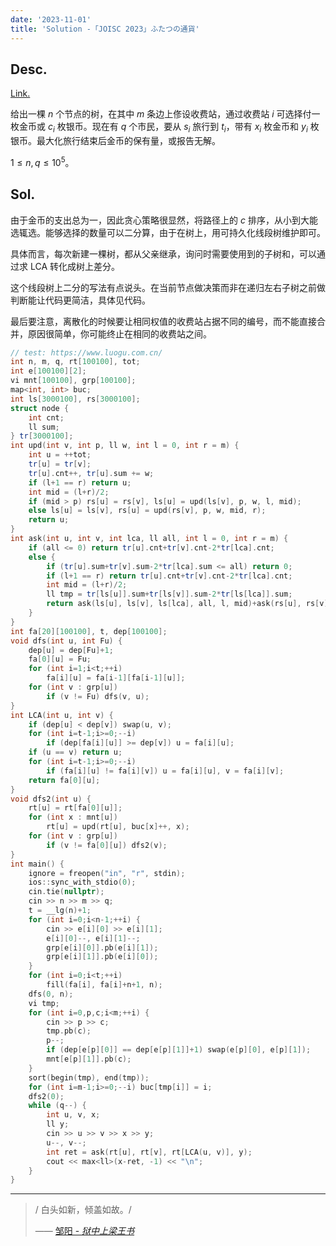 ```yaml
---
date: '2023-11-01'
title: 'Solution -「JOISC 2023」ふたつの通貨'
---
```


## Desc.

[Link.](https://loj.ac/p/3966)

给出一棵 $n$ 个节点的树，在其中 $m$ 条边上俢设收费站，通过收费站 $i$ 可选择付一枚金币或 $c_i$ 枚银币。现在有 $q$ 个市民，要从 $s_i$ 旅行到 $t_i$，带有 $x_i$ 枚金币和 $y_i$ 枚银币。最大化旅行结束后金币的保有量，或报告无解。

$1\leqslant n, q \leqslant 10^5$。

## Sol.

由于金币的支出总为一，因此贪心策略很显然，将路径上的 $c$ 排序，从小到大能选辄选。能够选择的数量可以二分算，由于在树上，用可持久化线段树维护即可。

具体而言，每次新建一棵树，都从父亲继承，询问时需要使用到的子树和，可以通过求 LCA  转化成树上差分。

这个线段树上二分的写法有点说头。在当前节点做决策而非在递归左右子树之前做判断能让代码更简洁，具体见代码。

最后要注意，离散化的时候要让相同权值的收费站占据不同的编号，而不能直接合并，原因很简单，你可能终止在相同的收费站之间。

```cpp
// test: https://www.luogu.com.cn/
int n, m, q, rt[100100], tot;
int e[100100][2];
vi mnt[100100], grp[100100];
map<int, int> buc;
int ls[3000100], rs[3000100];
struct node {
    int cnt;
    ll sum;
} tr[3000100];
int upd(int v, int p, ll w, int l = 0, int r = m) {
    int u = ++tot;
    tr[u] = tr[v];
    tr[u].cnt++, tr[u].sum += w;
    if (l+1 == r) return u;
    int mid = (l+r)/2;
    if (mid > p) rs[u] = rs[v], ls[u] = upd(ls[v], p, w, l, mid);
    else ls[u] = ls[v], rs[u] = upd(rs[v], p, w, mid, r);
    return u;
}
int ask(int u, int v, int lca, ll all, int l = 0, int r = m) {
    if (all <= 0) return tr[u].cnt+tr[v].cnt-2*tr[lca].cnt;
    else {
        if (tr[u].sum+tr[v].sum-2*tr[lca].sum <= all) return 0;
        if (l+1 == r) return tr[u].cnt+tr[v].cnt-2*tr[lca].cnt;
        int mid = (l+r)/2;
        ll tmp = tr[ls[u]].sum+tr[ls[v]].sum-2*tr[ls[lca]].sum;
        return ask(ls[u], ls[v], ls[lca], all, l, mid)+ask(rs[u], rs[v], rs[lca], all-tmp, mid, r);
    }
}
int fa[20][100100], t, dep[100100];
void dfs(int u, int Fu) {
    dep[u] = dep[Fu]+1;
    fa[0][u] = Fu;
    for (int i=1;i<t;++i)
        fa[i][u] = fa[i-1][fa[i-1][u]];
    for (int v : grp[u])
        if (v != Fu) dfs(v, u);
}
int LCA(int u, int v) {
    if (dep[u] < dep[v]) swap(u, v);
    for (int i=t-1;i>=0;--i)
        if (dep[fa[i][u]] >= dep[v]) u = fa[i][u];
    if (u == v) return u;
    for (int i=t-1;i>=0;--i)
        if (fa[i][u] != fa[i][v]) u = fa[i][u], v = fa[i][v];
    return fa[0][u];
}
void dfs2(int u) {
    rt[u] = rt[fa[0][u]];
    for (int x : mnt[u])
        rt[u] = upd(rt[u], buc[x]++, x);
    for (int v : grp[u])
        if (v != fa[0][u]) dfs2(v);
}
int main() {
    ignore = freopen("in", "r", stdin);
    ios::sync_with_stdio(0);
    cin.tie(nullptr);
    cin >> n >> m >> q;
    t = __lg(n)+1;
    for (int i=0;i<n-1;++i) {
        cin >> e[i][0] >> e[i][1];
        e[i][0]--, e[i][1]--;
        grp[e[i][0]].pb(e[i][1]);
        grp[e[i][1]].pb(e[i][0]);
    }
    for (int i=0;i<t;++i)
        fill(fa[i], fa[i]+n+1, n);
    dfs(0, n);
    vi tmp;
    for (int i=0,p,c;i<m;++i) {
        cin >> p >> c;
        tmp.pb(c);
        p--;
        if (dep[e[p][0]] == dep[e[p][1]]+1) swap(e[p][0], e[p][1]);
        mnt[e[p][1]].pb(c);
    }
    sort(begin(tmp), end(tmp));
    for (int i=m-1;i>=0;--i) buc[tmp[i]] = i;
    dfs2(0);
    while (q--) {
        int u, v, x;
        ll y;
        cin >> u >> v >> x >> y;
        u--, v--;
        int ret = ask(rt[u], rt[v], rt[LCA(u, v)], y);
        cout << max<ll>(x-ret, -1) << "\n";
    }
}
```

---

> / 白头如新，倾盖如故。/
>
> —— [邹阳 - *狱中上梁王书*](https://so.gushiwen.cn/shiwenv_7ddcdcf33399.aspx)